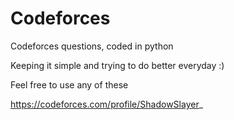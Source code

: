 # Codeforces
Codeforces questions, coded in python

Keeping it simple and trying to do better everyday :)

Feel free to use any of these

https://codeforces.com/profile/ShadowSlayer_
